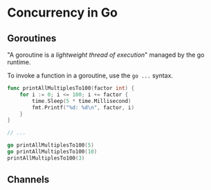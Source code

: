 # Concurrency in Go

## Goroutines

"A goroutine is a _lightweight thread of execution_" managed by the go runtime.

To invoke a function in a goroutine, use the `go ...` syntax.

```go
func printAllMultiplesTo100(factor int) {
	for i := 0; i <= 100; i += factor {
		time.Sleep(5 * time.Millisecond)
		fmt.Printf("%d: %d\n", factor, i)
	}
}

// ...

go printAllMultiplesTo100(5)
go printAllMultiplesTo100(10)
printAllMultiplesTo100(3)
```

## Channels

